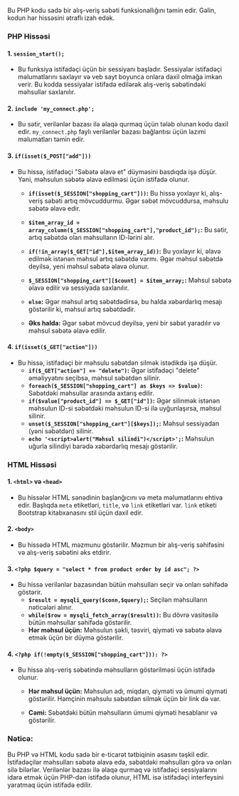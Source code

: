 Bu PHP kodu sadə bir alış-veriş səbəti funksionallığını təmin edir. Gəlin, kodun hər hissəsini ətraflı izah edək.

### PHP Hissəsi

#### 1. `session_start();`
- Bu funksiya istifadəçi üçün bir sessiyanı başladır. Sessiyalar istifadəçi məlumatlarını saxlayır və veb sayt boyunca onlara daxil olmağa imkan verir. Bu kodda sessiyalar istifadə edilərək alış-veriş səbətindəki məhsullar saxlanılır.

#### 2. `include 'my_connect.php';`
- Bu sətir, verilənlər bazası ilə əlaqə qurmaq üçün tələb olunan kodu daxil edir. `my_connect.php` faylı verilənlər bazası bağlantısı üçün lazımi məlumatları təmin edir.

#### 3. `if(isset($_POST["add"]))`
- Bu hissə, istifadəçi "Səbətə əlavə et" düyməsini basdıqda işə düşür. Yəni, məhsulun səbətə əlavə edilməsi üçün istifadə olunur.

   - **`if(isset($_SESSION["shopping_cart"]))`:** Bu hissə yoxlayır ki, alış-veriş səbəti artıq mövcuddurmu. Əgər səbət mövcuddursa, məhsulu səbətə əlavə edir.
   - **`$item_array_id = array_column($_SESSION["shopping_cart"],"product_id");`:** Bu sətir, artıq səbətdə olan məhsulların ID-lərini alır.
   - **`if(!in_array($_GET["id"],$item_array_id))`:** Bu yoxlayır ki, əlavə edilmək istənən məhsul artıq səbətdə varmı. Əgər məhsul səbətdə deyilsə, yeni məhsul səbətə əlavə olunur.
   - **`$_SESSION["shopping_cart"][$count] = $item_array;`:** Məhsul səbətə əlavə edilir və sessiyada saxlanılır.
   - **`else`:** Əgər məhsul artıq səbətdədirsə, bu halda xəbərdarlıq mesajı göstərilir ki, məhsul artıq səbətdədir.

   - **Əks halda:** Əgər səbət mövcud deyilsə, yeni bir səbət yaradılır və məhsul səbətə əlavə edilir.

#### 4. `if(isset($_GET["action"]))`
- Bu hissə, istifadəçi bir məhsulu səbətdən silmək istədikdə işə düşür. 
   - **`if($_GET["action"] == "delete")`:** Əgər istifadəçi "delete" əməliyyatını seçibsə, məhsul səbətdən silinir.
   - **`foreach($_SESSION["shopping_cart"] as $keys => $value)`:** Səbətdəki məhsullar arasında axtarış edilir.
   - **`if($value["product_id"] == $_GET["id"])`:** Əgər silinmək istənən məhsulun ID-si səbətdəki məhsulun ID-si ilə uyğunlaşırsa, məhsul silinir.
   - **`unset($_SESSION["shopping_cart"][$keys]);`:** Məhsul sessiyadan (yəni səbətdən) silinir.
   - **`echo '<script>alert("Məhsul silindi")</script>';`:** Məhsulun uğurla silindiyi barədə xəbərdarlıq mesajı göstərilir.

### HTML Hissəsi

#### 1. `<html>` və `<head>`
- Bu hissələr HTML sənədinin başlanğıcını və meta məlumatlarını ehtiva edir. Başlıqda `meta` etiketləri, `title`, və `link` etiketləri var. `link` etiketi Bootstrap kitabxanasını stil üçün daxil edir.

#### 2. `<body>`
- Bu hissədə HTML məzmunu göstərilir. Məzmun bir alış-veriş səhifəsini və alış-veriş səbətini əks etdirir.

#### 3. `<?php $query = "select * from product order by id asc"; ?>`
- Bu hissə verilənlər bazasından bütün məhsulları seçir və onları səhifədə göstərir.
   - **`$result = mysqli_query($conn,$query);`:** Seçilən məhsulların nəticələri alınır.
   - **`while($row = mysqli_fetch_array($result))`:** Bu dövrə vasitəsilə bütün məhsullar səhifədə göstərilir.
   - **Hər məhsul üçün:** Məhsulun şəkli, təsviri, qiyməti və səbətə əlavə etmək üçün bir düymə göstərilir.

#### 4. `<?php if(!empty($_SESSION["shopping_cart"])): ?>`
- Bu hissə alış-veriş səbətində məhsulların göstərilməsi üçün istifadə olunur.
   - **Hər məhsul üçün:** Məhsulun adı, miqdarı, qiyməti və ümumi qiyməti göstərilir. Həmçinin məhsulu səbətdən silmək üçün bir link də var.

   - **Cəmi:** Səbətdəki bütün məhsulların ümumi qiyməti hesablanır və göstərilir.

### Nəticə:
Bu PHP və HTML kodu sadə bir e-ticarət tətbiqinin əsasını təşkil edir. İstifadəçilər məhsulları səbətə əlavə edə, səbətdəki məhsulları görə və onları silə bilərlər. Verilənlər bazası ilə əlaqə qurmaq və istifadəçi sessiyalarını idarə etmək üçün PHP-dən istifadə olunur, HTML isə istifadəçi interfeysini yaratmaq üçün istifadə edilir.
